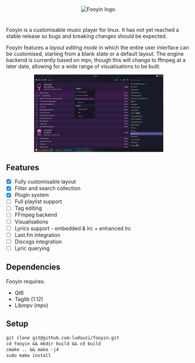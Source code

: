 <p align="center">
<picture>
  <source media="(prefers-color-scheme: dark)" srcset="https://raw.githubusercontent.com/ludouzi/fooyin/master/data/images/logo-dark.svg">
  <source media="(prefers-color-scheme: light)" srcset="https://raw.githubusercontent.com/ludouzi/fooyin/master/data/images/logo.svg">
  <img alt="Fooyin logo." align="center" width=35% src="https://raw.githubusercontent.com/ludouzi/fooyin/master/data/images/logo.svg">
</picture>
</p>

#

Fooyin is a customisable music player for linux. It has not yet reached a stable release so bugs and breaking changes should be expected.

Fooyin features a _layout editing mode_ in which the entire user interface can be customised, starting from a blank state or a default layout.
The engine backend is currently based on mpv, though this will change to ffmpeg at a later date, allowing for a wide range of visualisations to be built.

<p align="center">
<img src="data/images/editing.png" width="70%" style="vertical-align:middle">
</p>

## Features

- [x] Fully customisable layout
- [x] Filter and search collection
- [x] Plugin system
- [ ] Full playlist support
- [ ] Tag editing
- [ ] FFmpeg backend
- [ ] Visualisations
- [ ] Lyrics support - embedded & lrc + enhanced lrc
- [ ] Last.fm integration
- [ ] Discogs integration
- [ ] Lyric querying

## Dependencies

Fooyin requires:

- Qt6
- Taglib (1.12)
- Libmpv (mpv)

## Setup

```
git clone git@github.com:ludouzi/fooyin.git
cd fooyin && mkdir build && cd build
cmake .. && make -j4
sudo make install
```

